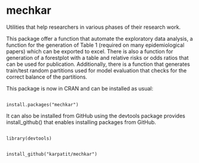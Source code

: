 # mechkar
Utilities that help researchers in various phases of their research work. 

This package offer a function that automate the exploratory data analysis, a function for the generation of Table 1 (required on many epidemiological papers) which can be exported to excel. There is also a function for generation of a forestplot with a table and relative risks or odds ratios that can be used for publication. Additionally, there is a function that generates train/test random partitions used for model evaluation that checks for the correct balance of the partitions.

This package is now in CRAN and can be installed as usual:

<code>
install.packages("mechkar")
</code>

It can also be installed from GitHub using the devtools package provides install_github() that enables installing packages from GitHub.

<code>
library(devtools) <p>
install_github("karpatit/mechkar")
</code>
